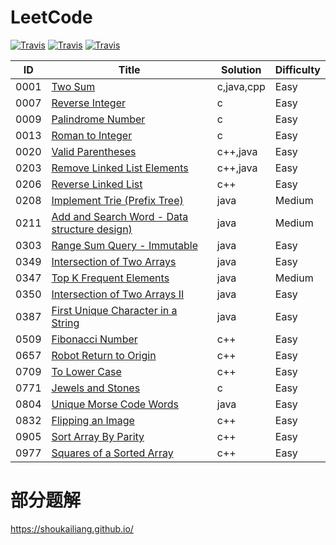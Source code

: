 # LeetCode
[![Travis](https://img.shields.io/badge/language-C++-blue.svg)]()
[![Travis](https://img.shields.io/badge/language-Java-red.svg)]()
[![Travis](https://img.shields.io/badge/language-C-yellow.svg)]()



| ID | Title | Solution | Difficulty |
| ------ | ------ | ------ | ------ |
| 0001 | [Two Sum](https://leetcode.com/problems/two-sum/description/) | c,java,cpp | Easy |
| 0007 | [Reverse Integer](https://leetcode.com/problems/reverse-integer/) | c | Easy |
| 0009 | [Palindrome Number](https://leetcode.com/problems/palindrome-number/) | c | Easy |
| 0013 | [Roman to Integer](https://leetcode.com/problems/roman-to-integer/) | c | Easy |
| 0020 | [Valid Parentheses](https://leetcode.com/problems/valid-parentheses/) | c++,java | Easy |
| 0203 | [Remove Linked List Elements](https://leetcode.com/problems/remove-linked-list-elements/) | c++,java | Easy |
| 0206 | [Reverse Linked List](https://leetcode.com/problems/reverse-linked-list/) | c++ | Easy |
| 0208 | [Implement Trie (Prefix Tree)](https://leetcode.com/problems/implement-trie-prefix-tree/) | java | Medium |
| 0211 | [Add and Search Word - Data structure design)](https://leetcode.com/problems/add-and-search-word-data-structure-design/description/) | java | Medium |
| 0303 | [Range Sum Query - Immutable](https://leetcode.com/problems/range-sum-query-immutable/) | java | Easy |
| 0349 | [Intersection of Two Arrays](https://leetcode.com/problems/intersection-of-two-arrays/) | java | Easy |
| 0347 | [Top K Frequent Elements](https://leetcode.com/problems/top-k-frequent-elements/) | java | Medium |
| 0350 | [Intersection of Two Arrays II](https://leetcode.com/problems/intersection-of-two-arrays-ii/) | java | Easy |
| 0387 | [First Unique Character in a String](https://leetcode.com/problems/first-unique-character-in-a-string/) | java | Easy |
| 0509 | [Fibonacci Number](https://leetcode.com/problems/fibonacci-number/) | c++ | Easy |
| 0657 | [Robot Return to Origin](https://leetcode.com/problems/robot-return-to-origin/) | c++ | Easy |
| 0709 | [To Lower Case](https://leetcode.com/problems/to-lower-case/) | c++ | Easy |
| 0771 | [Jewels and Stones](https://leetcode.com/problems/jewels-and-stones/) | c | Easy |
| 0804 | [Unique Morse Code Words](https://leetcode.com/problems/unique-morse-code-words/) | java | Easy |
| 0832 | [Flipping an Image](https://leetcode.com/problems/flipping-an-image/) | c++ | Easy |
| 0905 | [Sort Array By Parity](https://leetcode.com/problems/sort-array-by-parity/) | c++ | Easy |
| 0977 | [Squares of a Sorted Array](https://leetcode.com/problems/squares-of-a-sorted-array/) | c++ | Easy |

# 部分题解
https://shoukailiang.github.io/
